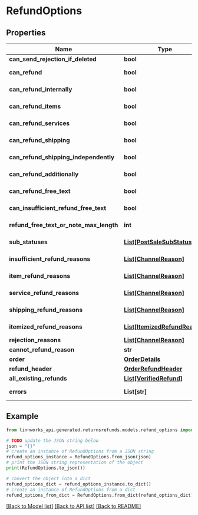 # RefundOptions


## Properties

Name | Type | Description | Notes
------------ | ------------- | ------------- | -------------
**can_send_rejection_if_deleted** | **bool** |  | [optional] 
**can_refund** | **bool** |  | [optional] [readonly] 
**can_refund_internally** | **bool** |  | [optional] [readonly] 
**can_refund_items** | **bool** |  | [optional] [readonly] 
**can_refund_services** | **bool** |  | [optional] [readonly] 
**can_refund_shipping** | **bool** |  | [optional] [readonly] 
**can_refund_shipping_independently** | **bool** |  | [optional] [readonly] 
**can_refund_additionally** | **bool** |  | [optional] [readonly] 
**can_refund_free_text** | **bool** |  | [optional] [readonly] 
**can_insufficient_refund_free_text** | **bool** |  | [optional] [readonly] 
**refund_free_text_or_note_max_length** | **int** |  | [optional] [readonly] 
**sub_statuses** | [**List[PostSaleSubStatus]**](PostSaleSubStatus.md) |  | [optional] [readonly] 
**insufficient_refund_reasons** | [**List[ChannelReason]**](ChannelReason.md) |  | [optional] [readonly] 
**item_refund_reasons** | [**List[ChannelReason]**](ChannelReason.md) |  | [optional] [readonly] 
**service_refund_reasons** | [**List[ChannelReason]**](ChannelReason.md) |  | [optional] [readonly] 
**shipping_refund_reasons** | [**List[ChannelReason]**](ChannelReason.md) |  | [optional] [readonly] 
**itemized_refund_reasons** | [**List[ItemizedRefundReason]**](ItemizedRefundReason.md) |  | [optional] [readonly] 
**rejection_reasons** | [**List[ChannelReason]**](ChannelReason.md) |  | [optional] 
**cannot_refund_reason** | **str** |  | [optional] 
**order** | [**OrderDetails**](OrderDetails.md) |  | [optional] 
**refund_header** | [**OrderRefundHeader**](OrderRefundHeader.md) |  | [optional] 
**all_existing_refunds** | [**List[VerifiedRefund]**](VerifiedRefund.md) |  | [optional] 
**errors** | **List[str]** |  | [optional] [readonly] 

## Example

```python
from linnworks_api.generated.returnsrefunds.models.refund_options import RefundOptions

# TODO update the JSON string below
json = "{}"
# create an instance of RefundOptions from a JSON string
refund_options_instance = RefundOptions.from_json(json)
# print the JSON string representation of the object
print(RefundOptions.to_json())

# convert the object into a dict
refund_options_dict = refund_options_instance.to_dict()
# create an instance of RefundOptions from a dict
refund_options_from_dict = RefundOptions.from_dict(refund_options_dict)
```
[[Back to Model list]](../README.md#documentation-for-models) [[Back to API list]](../README.md#documentation-for-api-endpoints) [[Back to README]](../README.md)


